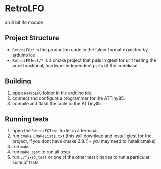 # RetroLFO
an 8 bit lfo module

## Project Structure
- `RetroLFO/*` is the production code in the folder format expected by arduino ide
- `RetroLFOTest/*` is a cmake project that pulls in gtest for unit testing the pure functional, hardware independent parts of the codebase

## Building
1. open `RetroLFO` folder in the arduino ide. 
1. connect and configure a programmer for the ATTiny85. 
1. compile and flash the code to the ATTiny85.

## Running tests
1. open the `RetroLFOTest` folder in a terminal. 
1. run `cmake CMakeLists.txt` (this will download and install gtest for the project, if you dont have cmake 2.8.11+ you may need to install cmake)
1. run `make`
1. run `make test` to run all tests
1. run `./fixed_test` or one of the other test binaries to run a particular suite of tests
